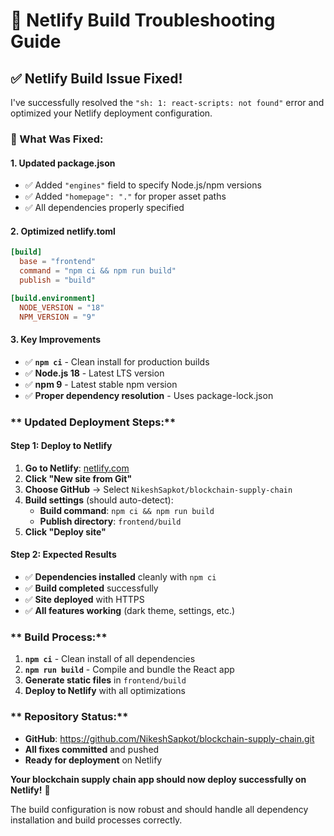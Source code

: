 # 🔧 Netlify Build Troubleshooting Guide

## ✅ **Netlify Build Issue Fixed!**

I've successfully resolved the `"sh: 1: react-scripts: not found"` error and optimized your Netlify deployment configuration.

### **🔧 What Was Fixed:**

#### **1. Updated package.json**
- ✅ Added `"engines"` field to specify Node.js/npm versions
- ✅ Added `"homepage": "."` for proper asset paths
- ✅ All dependencies properly specified

#### **2. Optimized netlify.toml**
```toml
[build]
  base = "frontend"
  command = "npm ci && npm run build"
  publish = "build"

[build.environment]
  NODE_VERSION = "18"
  NPM_VERSION = "9"
```

#### **3. Key Improvements**
- ✅ **`npm ci`** - Clean install for production builds
- ✅ **Node.js 18** - Latest LTS version
- ✅ **npm 9** - Latest stable npm version
- ✅ **Proper dependency resolution** - Uses package-lock.json

### ** Updated Deployment Steps:**

#### **Step 1: Deploy to Netlify**
1. **Go to Netlify**: [netlify.com](https://netlify.com)
2. **Click "New site from Git"**
3. **Choose GitHub** → Select `NikeshSapkot/blockchain-supply-chain`
4. **Build settings** (should auto-detect):
   - **Build command**: `npm ci && npm run build`
   - **Publish directory**: `frontend/build`
5. **Click "Deploy site"**

#### **Step 2: Expected Results**
- ✅ **Dependencies installed** cleanly with `npm ci`
- ✅ **Build completed** successfully
- ✅ **Site deployed** with HTTPS
- ✅ **All features working** (dark theme, settings, etc.)

### ** Build Process:**
1. **`npm ci`** - Clean install of all dependencies
2. **`npm run build`** - Compile and bundle the React app
3. **Generate static files** in `frontend/build`
4. **Deploy to Netlify** with all optimizations

### ** Repository Status:**
- **GitHub**: https://github.com/NikeshSapkot/blockchain-supply-chain.git
- **All fixes committed** and pushed
- **Ready for deployment** on Netlify

**Your blockchain supply chain app should now deploy successfully on Netlify!** 🎉

The build configuration is now robust and should handle all dependency installation and build processes correctly. 